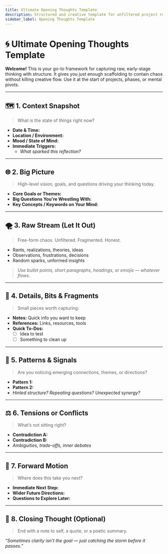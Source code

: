 ```yaml
---
title: Ultimate Opening Thoughts Template
description: Structured and creative template for unfiltered project reflection and discovery.
sidebar_label: Opening Thoughts Template
---
```


# 🌀 Ultimate Opening Thoughts Template

**Welcome!** This is your go-to framework for capturing raw, early-stage thinking with structure. It gives you just enough scaffolding to contain chaos without killing creative flow. Use it at the start of projects, phases, or mental pivots.

---

## 🗺️ 1. Context Snapshot

> What is the state of things right now?

- **Date & Time:**  
- **Location / Environment:**  
- **Mood / State of Mind:**  
- **Immediate Triggers:**  
  - *What sparked this reflection?*

---

<!--truncate-->

## 🌐 2. Big Picture

> High-level vision, goals, and questions driving your thinking today.

- **Core Goals or Themes:**  
- **Big Questions You're Wrestling With:**  
- **Key Concepts / Keywords on Your Mind:**  

---

## 🌪️ 3. Raw Stream (Let It Out)

> Free-form chaos. Unfiltered. Fragmented. Honest.

- Rants, realizations, theories, ideas
- Observations, frustrations, decisions
- Random sparks, unformed insights

> _Use bullet points, short paragraphs, headings, or emojis — whatever flows._

---

## 🧩 4. Details, Bits & Fragments

> Small pieces worth capturing:

- **Notes:** Quick info you want to keep  
- **References:** Links, resources, tools  
- **Quick To-Dos:**  
  - [ ] Idea to test  
  - [ ] Something to clean up  

---

## 🔭 5. Patterns & Signals

> Are you noticing emerging connections, themes, or directions?

- **Pattern 1:**  
- **Pattern 2:**  
- *Hinted structure? Repeating questions? Unexpected synergy?*

---

## ⚖️ 6. Tensions or Conflicts

> What’s not sitting right?

- **Contradiction A:**  
- **Contradiction B:**  
- *Ambiguities, trade-offs, inner debates*

---

## 🚀 7. Forward Motion

> Where does this take you next?

- **Immediate Next Step:**  
- **Wider Future Directions:**  
- **Questions to Explore Later:**  

---

## 💬 8. Closing Thought (Optional)

> End with a note to self, a quote, or a poetic summary.

_“Sometimes clarity isn’t the goal — just catching the storm before it passes.”_
